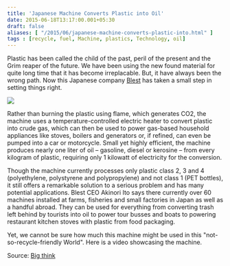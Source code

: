 ```yaml
---
title: 'Japanese Machine Converts Plastic into Oil'
date: 2015-06-18T13:17:00.001+05:30
draft: false
aliases: [ "/2015/06/japanese-machine-converts-plastic-into.html" ]
tags : [recycle, fuel, Machine, plastics, Technology, oil]
---
```


Plastic has been called the child of the past, peril of the present and the Grim reaper of the future. We have been using the new found material for quite long time that it has become irreplacable. But, it have always been the wrong path. Now this Japanese company [Blest](https://www.blest.co.jp/) has taken a small step in setting things right.  

[![](https://www.brainpickings.org/bigthink/plasticoil.png)](https://www.brainpickings.org/bigthink/plasticoil.png)

  
Rather than burning the plastic using flame, which generates CO2, the machine uses a temperature-controlled electric heater to convert plastic into crude gas, which can then be used to power gas-based household appliances like stoves, boilers and generators or, if refined, can even be pumped into a car or motorcycle. Small yet highly efficient, the machine produces nearly one liter of oil – gasoline, diesel or kerosine – from every kilogram of plastic, requiring only 1 kilowatt of electricity for the conversion.  
  
Though the machine currently processes only plastic class 2, 3 and 4 (polyethylene, polystyrene and polypropylene) and not class 1 (PET bottles), it still offers a remarkable solution to a serious problem and has many potential applications. Blest CEO Akinori Ito says there currently over 60 machines installed at farms, fisheries and small factories in Japan as well as a handful abroad. They can be used for everything from converting trash left behind by tourists into oil to power tour busses and boats to powering restaurant kitchen stoves with plastic from food packaging.  
  
Yet, we cannot be sure how much this machine might be used in this "not-so-recycle-friendly World". Here is a video showcasing the machine.  

Source: [Big think](https://bigthink.com/design-for-good/japanese-machine-converts-plastic-to-oil)